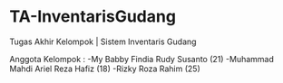 # TA-InventarisGudang
Tugas Akhir Kelompok | Sistem Inventaris Gudang

Anggota Kelompok :
-My Babby Findia Rudy Susanto (21)
-Muhammad Mahdi Ariel Reza Hafiz (18)
-Rizky Roza Rahim (25)
